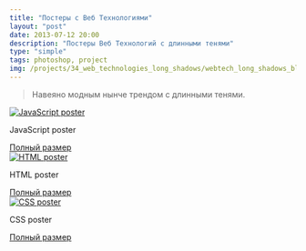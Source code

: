 ```yaml
---
title: "Постеры с Веб Технологиями"
layout: "post"
date: 2013-07-12 20:00
description: "Постеры Веб Технологий с длинными тенями"
type: "simple"
tags: photoshop, project
img: /projects/34_web_technologies_long_shadows/webtech_long_shadows_blog.jpg
---
```


> Навеяно модным нынче трендом с длинными тенями.

<section class="img">
    <div class="img__img-cont">
        <a class="lightbox-target" href="/projects/34_web_technologies_long_shadows/js_long_shadows_blog.jpg" data-size="712x1008" data-desc="JavaScript poster">
            <img src="/projects/34_web_technologies_long_shadows/js_long_shadows_blog.jpg" alt="JavaScript poster">
        </a>
    </div>
    <div class="img__desc">
        <p>JavaScript poster</p>
        <a href="/projects/34_web_technologies_long_shadows/js_long_shadows_big.jpg">Полный размер</a>
    </div>
</section>

<section class="img">
    <div class="img__img-cont">
        <a class="lightbox-target" href="/projects/34_web_technologies_long_shadows/html_long_shadows_blog.jpg" data-size="712x1008" data-desc="HTML poster">
            <img src="/projects/34_web_technologies_long_shadows/html_long_shadows_blog.jpg" alt="HTML poster">
        </a>
    </div>
    <div class="img__desc">
        <p>HTML poster</p>
        <a href="/projects/34_web_technologies_long_shadows/html_long_shadows_big.jpg">Полный размер</a>
    </div>
</section>

<section class="img">
    <div class="img__img-cont">
        <a class="lightbox-target" href="/projects/34_web_technologies_long_shadows/css_long_shadows_blog.jpg" data-size="712x1008" data-desc="CSS poster">
            <img src="/projects/34_web_technologies_long_shadows/css_long_shadows_blog.jpg" alt="CSS poster">
        </a>
    </div>
    <div class="img__desc">
        <p>CSS poster</p>
        <a href="/projects/34_web_technologies_long_shadows/css_long_shadows_big.jpg">Полный размер</a>
    </div>
</section>
